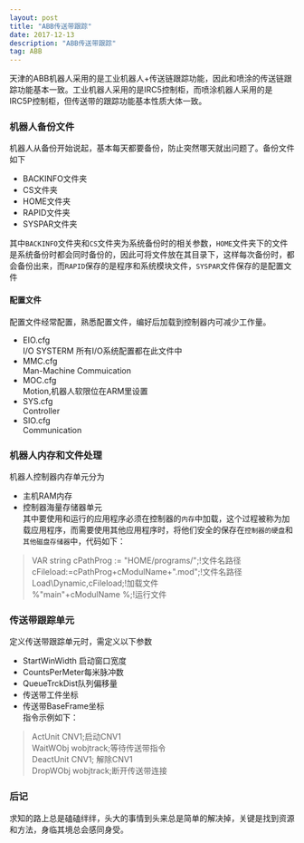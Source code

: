 ```yaml
---
layout: post
title: "ABB传送带跟踪"
date: 2017-12-13 
description: "ABB传送带跟踪"
tag: ABB
---
```

天津的ABB机器人采用的是工业机器人+传送链跟踪功能，因此和喷涂的传送链跟踪功能基本一致。工业机器人采用的是IRC5控制柜，而喷涂机器人采用的是IRC5P控制柜，但传送带的跟踪功能基本性质大体一致。
### 机器人备份文件
机器人从备份开始说起，基本每天都要备份，防止突然哪天就出问题了。备份文件如下

- BACKINFO文件夹
- CS文件夹
- HOME文件夹
- RAPID文件夹
- SYSPAR文件夹

其中`BACKINFO`文件夹和`CS`文件夹为系统备份时的相关参数，`HOME`文件夹下的文件是系统备份时都会同时备份的，因此可将文件放在其目录下，这样每次备份时，都会备份出来，而`RAPID`保存的是程序和系统模块文件，`SYSPAR`文件保存的是配置文件
#### 配置文件
配置文件经常配置，熟悉配置文件，编好后加载到控制器内可减少工作量。

- EIO.cfg  
I/O SYSTERM 所有I/O系统配置都在此文件中
- MMC.cfg  
Man-Machine Commuication
- MOC.cfg  
Motion,机器人软限位在ARM里设置
- SYS.cfg  
Controller
- SIO.cfg  
Communication
### 机器人内存和文件处理
机器人控制器内存单元分为   

- 主机RAM内存  
- 控制器海量存储器单元  
其中要使用和运行的应用程序必须在控制器的`内存`中加载，这个过程被称为加载应用程序，而需要使用其他应用程序时，将他们安全的保存在`控制器的硬盘`和`其他磁盘存储器`中，代码如下：
>  VAR string cPathProg := "HOME/programs/";!文件名路径    
>  cFileload:=cPathProg+cModulName+".mod";!文件名路径  
>  Load\Dynamic,cFileload;!加载文件   
>   %"main"+cModulName %;!运行文件  
### 传送带跟踪单元
定义传送带跟踪单元时，需定义以下参数

- StartWinWidth 启动窗口宽度
- CountsPerMeter每米脉冲数
- QueueTrckDist队列偏移量
- 传送带工件坐标
- 传送带BaseFrame坐标  
 指令示例如下：   
> ActUnit CNV1;启动CNV1  
> WaitWObj wobjtrack;等待传送带指令   
> DeactUnit CNV1; 解除CNV1   
> DropWObj wobjtrack;断开传送带连接 
### 后记
求知的路上总是磕磕绊绊，头大的事情到头来总是简单的解决掉，关键是找到资源和方法，身临其境总会感同身受。 